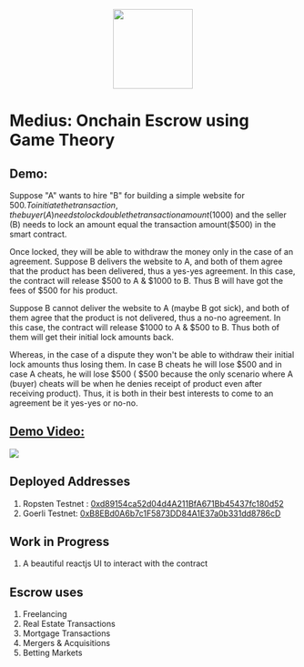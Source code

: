 <p align="center"><img src="https://user-images.githubusercontent.com/47485188/137869504-247ec107-7124-46d3-a558-8f6e6352bc03.jpg" height="140" width="140"></p>

# Medius: Onchain Escrow using Game Theory

## Demo:
Suppose "A" wants to hire "B" for building a simple website for $500.
To initiate the transaction, the buyer (A) needs to lock double the transaction amount ($1000) and the seller (B) needs to lock an amount equal the transaction amount($500) in the smart contract.

Once locked, they will be able to withdraw the money only in the case of an agreement.
Suppose B delivers the website to A, and both of them agree that the product has been delivered, thus a yes-yes agreement. 
In this case, the contract will release $500 to A & $1000 to B. Thus B will have got the fees of $500 for his product.

Suppose B cannot deliver the website to A (maybe B got sick), and both of them agree that the product is not delivered, thus a no-no agreement.
In this case, the contract will release $1000 to A & $500 to B. Thus both of them will get their initial lock amounts back.

Whereas, in the case of a dispute they won't be able to withdraw their initial lock amounts thus losing them. In case B cheats he will lose $500 and in case A cheats, 
he will lose $500 ( $500 because the only scenario where A (buyer) cheats will be when he denies receipt of product even after receiving product). Thus, it is both 
in their best interests to come to an agreement be it yes-yes or no-no.

## [Demo Video:](https://youtu.be/SgkRjRihi9M)
[<img src="https://i9.ytimg.com/vi/SgkRjRihi9M/mq2.jpg?sqp=CKjxuYsG&rs=AOn4CLC5RAKlaGdeSvUbJrZirq9g3s2UrQ">](https://youtu.be/SgkRjRihi9M)


## Deployed Addresses
1. Ropsten Testnet : [0xd89154ca52d04d4A211BfA671Bb45437fc180d52](https://ropsten.etherscan.io/address/0xd89154ca52d04d4A211BfA671Bb45437fc180d52#writeContract)
2. Goerli Testnet: [0xB8EBd0A6b7c1F5873DD84A1E37a0b331dd8786cD](https://goerli.etherscan.io/address/0xB8EBd0A6b7c1F5873DD84A1E37a0b331dd8786cD#writeContract)

## Work in Progress
1. A beautiful reactjs UI to interact with the contract

## Escrow uses
 1. Freelancing
 2. Real Estate Transactions
 3. Mortgage Transactions
 4. Mergers & Acquisitions
 5. Betting Markets










